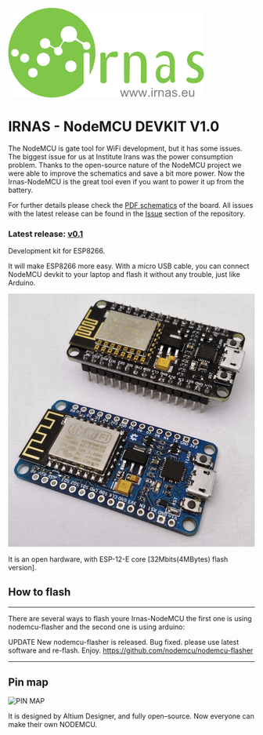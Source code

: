 ![IRNAS_LOGO](https://github.com/IRNAS/nodemcu-devkit-v1.0/blob/nodeMCU-irnas-v0.1/Pics/irnas_logo.png)

IRNAS - NodeMCU DEVKIT V1.0  
==============
The NodeMCU is gate tool for WiFi development, but it has some issues. The biggest issue for us at Institute Irans was the power consumption problem. Thanks to the open-source nature of the NodeMCU project we were able to improve the schematics and save a bit more power. Now the Irnas-NodeMCU is the great tool even if you want to power it up from the battery. 

For further details please check the [PDF schematics](https://github.com/IRNAS/nodemcu-devkit-v1.0/blob/nodeMCU-irnas-v0.1/Project%20Outputs%20for%20NODEMCU_DEVKIT_V1.0/NodeMCU-irnas-v0_1.PDF) of the board. All issues with the latest release can be found in the [Issue](https://github.com/IRNAS/nodemcu-devkit-v1.0/issues) section of the repository.

### Latest release: [v0.1](https://github.com/IRNAS/nodemcu-devkit-v1.0/releases/tag/v0.1)

Development kit for ESP8266.

It will make ESP8266 more easy. With a micro USB cable, you can connect NodeMCU devkit to your laptop and flash it without any trouble, just like Arduino.

![DEVKIT](https://github.com/IRNAS/nodemcu-devkit-v1.0/blob/nodeMCU-irnas-v0.1/Pics/irnas_nodemcu.jpg)

It is an open hardware, with ESP-12-E core [32Mbits(4MBytes) flash version].

## How to flash
- - - - - -
There are several ways to flash youre Irnas-NodeMCU the first one is using nodemcu-flasher and the second one is using arduino:

UPDATE
New nodemcu-flasher is released.
Bug fixed. please use latest software and re-flash.
Enjoy.
https://github.com/nodemcu/nodemcu-flasher
- - - - - -


## Pin map

![PIN MAP](https://raw.githubusercontent.com/nodemcu/nodemcu-devkit-v1.0/master/Documents/NODEMCU_DEVKIT_V1.0_PINMAP.png)

It is designed by Altium Designer, and fully open–source. Now everyone can make their own NODEMCU.

